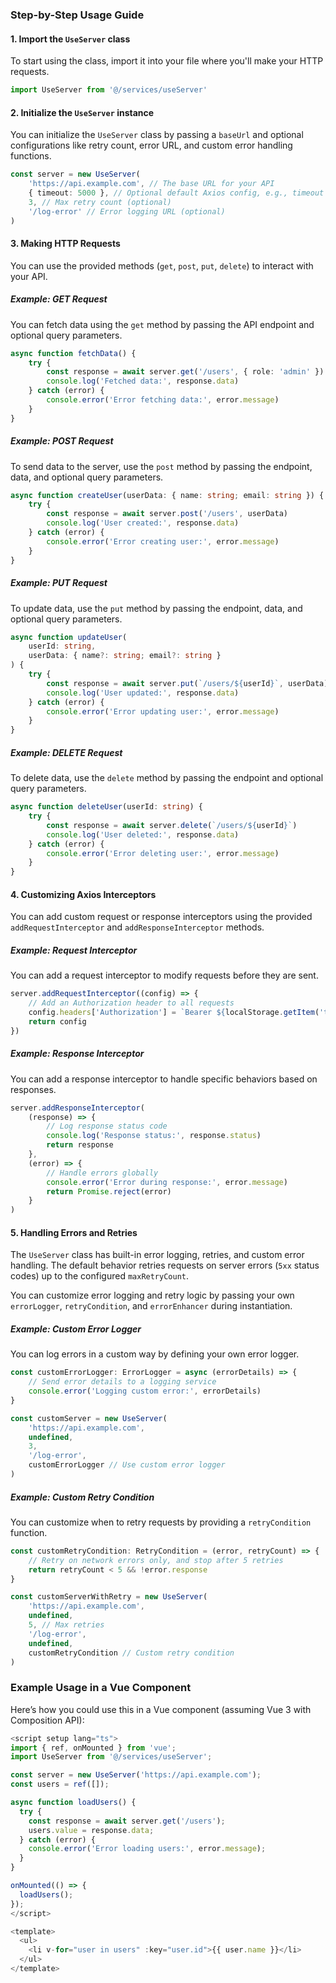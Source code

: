 ### Step-by-Step Usage Guide

#### 1. **Import the `UseServer` class**

To start using the class, import it into your file where you'll make your HTTP requests.

```typescript
import UseServer from '@/services/useServer'
```

#### 2. **Initialize the `UseServer` instance**

You can initialize the `UseServer` class by passing a `baseUrl` and optional configurations like retry count, error URL, and custom error handling functions.

```typescript
const server = new UseServer(
    'https://api.example.com', // The base URL for your API
    { timeout: 5000 }, // Optional default Axios config, e.g., timeout
    3, // Max retry count (optional)
    '/log-error' // Error logging URL (optional)
)
```

#### 3. **Making HTTP Requests**

You can use the provided methods (`get`, `post`, `put`, `delete`) to interact with your API.

##### Example: **GET Request**

You can fetch data using the `get` method by passing the API endpoint and optional query parameters.

```typescript
async function fetchData() {
    try {
        const response = await server.get('/users', { role: 'admin' })
        console.log('Fetched data:', response.data)
    } catch (error) {
        console.error('Error fetching data:', error.message)
    }
}
```

##### Example: **POST Request**

To send data to the server, use the `post` method by passing the endpoint, data, and optional query parameters.

```typescript
async function createUser(userData: { name: string; email: string }) {
    try {
        const response = await server.post('/users', userData)
        console.log('User created:', response.data)
    } catch (error) {
        console.error('Error creating user:', error.message)
    }
}
```

##### Example: **PUT Request**

To update data, use the `put` method by passing the endpoint, data, and optional query parameters.

```typescript
async function updateUser(
    userId: string,
    userData: { name?: string; email?: string }
) {
    try {
        const response = await server.put(`/users/${userId}`, userData)
        console.log('User updated:', response.data)
    } catch (error) {
        console.error('Error updating user:', error.message)
    }
}
```

##### Example: **DELETE Request**

To delete data, use the `delete` method by passing the endpoint and optional query parameters.

```typescript
async function deleteUser(userId: string) {
    try {
        const response = await server.delete(`/users/${userId}`)
        console.log('User deleted:', response.data)
    } catch (error) {
        console.error('Error deleting user:', error.message)
    }
}
```

#### 4. **Customizing Axios Interceptors**

You can add custom request or response interceptors using the provided `addRequestInterceptor` and `addResponseInterceptor` methods.

##### Example: **Request Interceptor**

You can add a request interceptor to modify requests before they are sent.

```typescript
server.addRequestInterceptor((config) => {
    // Add an Authorization header to all requests
    config.headers['Authorization'] = `Bearer ${localStorage.getItem('token')}`
    return config
})
```

##### Example: **Response Interceptor**

You can add a response interceptor to handle specific behaviors based on responses.

```typescript
server.addResponseInterceptor(
    (response) => {
        // Log response status code
        console.log('Response status:', response.status)
        return response
    },
    (error) => {
        // Handle errors globally
        console.error('Error during response:', error.message)
        return Promise.reject(error)
    }
)
```

#### 5. **Handling Errors and Retries**

The `UseServer` class has built-in error logging, retries, and custom error handling. The default behavior retries requests on server errors (`5xx` status codes) up to the configured `maxRetryCount`.

You can customize error logging and retry logic by passing your own `errorLogger`, `retryCondition`, and `errorEnhancer` during instantiation.

##### Example: **Custom Error Logger**

You can log errors in a custom way by defining your own error logger.

```typescript
const customErrorLogger: ErrorLogger = async (errorDetails) => {
    // Send error details to a logging service
    console.error('Logging custom error:', errorDetails)
}

const customServer = new UseServer(
    'https://api.example.com',
    undefined,
    3,
    '/log-error',
    customErrorLogger // Use custom error logger
)
```

##### Example: **Custom Retry Condition**

You can customize when to retry requests by providing a `retryCondition` function.

```typescript
const customRetryCondition: RetryCondition = (error, retryCount) => {
    // Retry on network errors only, and stop after 5 retries
    return retryCount < 5 && !error.response
}

const customServerWithRetry = new UseServer(
    'https://api.example.com',
    undefined,
    5, // Max retries
    '/log-error',
    undefined,
    customRetryCondition // Custom retry condition
)
```

### Example Usage in a Vue Component

Here’s how you could use this in a Vue component (assuming Vue 3 with Composition API):

```typescript
<script setup lang="ts">
import { ref, onMounted } from 'vue';
import UseServer from '@/services/useServer';

const server = new UseServer('https://api.example.com');
const users = ref([]);

async function loadUsers() {
  try {
    const response = await server.get('/users');
    users.value = response.data;
  } catch (error) {
    console.error('Error loading users:', error.message);
  }
}

onMounted(() => {
  loadUsers();
});
</script>

<template>
  <ul>
    <li v-for="user in users" :key="user.id">{{ user.name }}</li>
  </ul>
</template>
```
